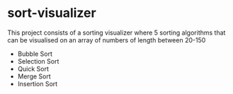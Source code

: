 # sort-visualizer

This project consists of a sorting visualizer where 5 sorting algorithms that can be visualised on an array of numbers of length between 20-150 
* Bubble Sort
* Selection Sort
* Quick Sort
* Merge Sort
* Insertion Sort

